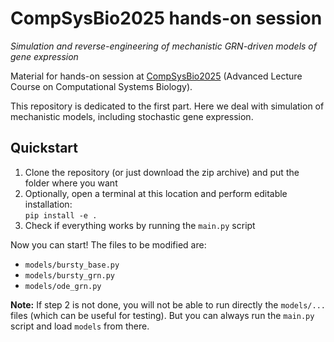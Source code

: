 # CompSysBio2025 hands-on session

*Simulation and reverse-engineering of mechanistic GRN-driven models of gene expression*

Material for hands-on session at [CompSysBio2025](https://project.inria.fr/compsysbio2025/) (Advanced Lecture Course on Computational Systems Biology).

This repository is dedicated to the first part. Here we deal with simulation of mechanistic models, including stochastic gene expression.

## Quickstart

1. Clone the repository (or just download the zip archive) and put the folder where you want
2. Optionally, open a terminal at this location and perform editable installation:  
    `pip install -e .`
3. Check if everything works by running the `main.py` script

Now you can start! The files to be modified are:

- `models/bursty_base.py`
- `models/bursty_grn.py`
- `models/ode_grn.py`

**Note:** If step 2 is not done, you will not be able to run directly the `models/...` files (which can be useful for testing). But you can always run the `main.py` script and load `models` from there.
